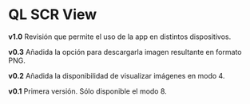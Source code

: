 # QL SCR View

__v1.0__
Revisión que permite el uso de la app en distintos dispositivos.

__v0.3__
Añadida la opción para descargarla imagen resultante en formato PNG.

__v0.2__
Añadida la disponibilidad de visualizar imágenes en modo 4.

__v0.1__
Primera versión. Sólo disponible el modo 8.